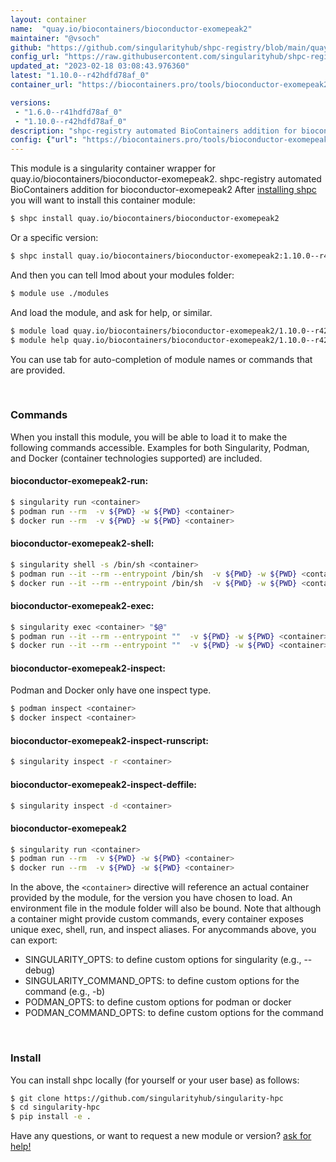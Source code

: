 ```yaml
---
layout: container
name:  "quay.io/biocontainers/bioconductor-exomepeak2"
maintainer: "@vsoch"
github: "https://github.com/singularityhub/shpc-registry/blob/main/quay.io/biocontainers/bioconductor-exomepeak2/container.yaml"
config_url: "https://raw.githubusercontent.com/singularityhub/shpc-registry/main/quay.io/biocontainers/bioconductor-exomepeak2/container.yaml"
updated_at: "2023-02-18 03:08:43.976360"
latest: "1.10.0--r42hdfd78af_0"
container_url: "https://biocontainers.pro/tools/bioconductor-exomepeak2"

versions:
 - "1.6.0--r41hdfd78af_0"
 - "1.10.0--r42hdfd78af_0"
description: "shpc-registry automated BioContainers addition for bioconductor-exomepeak2"
config: {"url": "https://biocontainers.pro/tools/bioconductor-exomepeak2", "maintainer": "@vsoch", "description": "shpc-registry automated BioContainers addition for bioconductor-exomepeak2", "latest": {"1.10.0--r42hdfd78af_0": "sha256:3db44c04bbd2d6440d72b6ed84faab0e9d4fd78227365e5adc483af8b335cdf4"}, "tags": {"1.6.0--r41hdfd78af_0": "sha256:33bcc989bcb70b86e45fa2f1922110d51f11486fbfecc545bca7cc71db63ad32", "1.10.0--r42hdfd78af_0": "sha256:3db44c04bbd2d6440d72b6ed84faab0e9d4fd78227365e5adc483af8b335cdf4"}, "docker": "quay.io/biocontainers/bioconductor-exomepeak2"}
---
```


This module is a singularity container wrapper for quay.io/biocontainers/bioconductor-exomepeak2.
shpc-registry automated BioContainers addition for bioconductor-exomepeak2
After [installing shpc](#install) you will want to install this container module:


```bash
$ shpc install quay.io/biocontainers/bioconductor-exomepeak2
```

Or a specific version:

```bash
$ shpc install quay.io/biocontainers/bioconductor-exomepeak2:1.10.0--r42hdfd78af_0
```

And then you can tell lmod about your modules folder:

```bash
$ module use ./modules
```

And load the module, and ask for help, or similar.

```bash
$ module load quay.io/biocontainers/bioconductor-exomepeak2/1.10.0--r42hdfd78af_0
$ module help quay.io/biocontainers/bioconductor-exomepeak2/1.10.0--r42hdfd78af_0
```

You can use tab for auto-completion of module names or commands that are provided.

<br>

### Commands

When you install this module, you will be able to load it to make the following commands accessible.
Examples for both Singularity, Podman, and Docker (container technologies supported) are included.

#### bioconductor-exomepeak2-run:

```bash
$ singularity run <container>
$ podman run --rm  -v ${PWD} -w ${PWD} <container>
$ docker run --rm  -v ${PWD} -w ${PWD} <container>
```

#### bioconductor-exomepeak2-shell:

```bash
$ singularity shell -s /bin/sh <container>
$ podman run --it --rm --entrypoint /bin/sh  -v ${PWD} -w ${PWD} <container>
$ docker run --it --rm --entrypoint /bin/sh  -v ${PWD} -w ${PWD} <container>
```

#### bioconductor-exomepeak2-exec:

```bash
$ singularity exec <container> "$@"
$ podman run --it --rm --entrypoint ""  -v ${PWD} -w ${PWD} <container> "$@"
$ docker run --it --rm --entrypoint ""  -v ${PWD} -w ${PWD} <container> "$@"
```

#### bioconductor-exomepeak2-inspect:

Podman and Docker only have one inspect type.

```bash
$ podman inspect <container>
$ docker inspect <container>
```

#### bioconductor-exomepeak2-inspect-runscript:

```bash
$ singularity inspect -r <container>
```

#### bioconductor-exomepeak2-inspect-deffile:

```bash
$ singularity inspect -d <container>
```



#### bioconductor-exomepeak2

```bash
$ singularity run <container>
$ podman run --rm  -v ${PWD} -w ${PWD} <container>
$ docker run --rm  -v ${PWD} -w ${PWD} <container>
```


In the above, the `<container>` directive will reference an actual container provided
by the module, for the version you have chosen to load. An environment file in the
module folder will also be bound. Note that although a container
might provide custom commands, every container exposes unique exec, shell, run, and
inspect aliases. For anycommands above, you can export:

 - SINGULARITY_OPTS: to define custom options for singularity (e.g., --debug)
 - SINGULARITY_COMMAND_OPTS: to define custom options for the command (e.g., -b)
 - PODMAN_OPTS: to define custom options for podman or docker
 - PODMAN_COMMAND_OPTS: to define custom options for the command

<br>

### Install

You can install shpc locally (for yourself or your user base) as follows:

```bash
$ git clone https://github.com/singularityhub/singularity-hpc
$ cd singularity-hpc
$ pip install -e .
```

Have any questions, or want to request a new module or version? [ask for help!](https://github.com/singularityhub/singularity-hpc/issues)